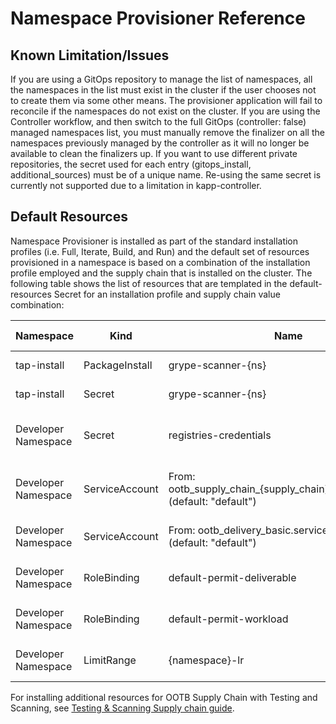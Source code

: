 # Namespace Provisioner Reference

## Known Limitation/Issues

If you are using a GitOps repository to manage the list of namespaces, all the namespaces in the list must exist in the cluster if the user chooses not to create them via some other means. The provisioner application will fail to reconcile if the namespaces do not exist on the cluster.
If you are using the Controller workflow, and then switch to the full GitOps (controller: false) managed namespaces list, you must manually remove the finalizer on all the namespaces previously managed by the controller as it will no longer be available to clean the finalizers up.
If you want to use different private repositories, the secret used for each entry (gitops_install, additional_sources) must be of a unique name. Re-using the same secret is currently not supported due to a limitation in kapp-controller.

## <a id='default-resources'></a>Default Resources

Namespace Provisioner is installed as part of the standard installation profiles (i.e. Full, Iterate, Build, and Run) and the default set of resources provisioned in a namespace is based on a combination of the installation profile employed and the supply chain that is installed on the cluster. The following table shows the list of resources that are templated in the default-resources Secret for an installation profile and supply chain value combination:

| Namespace  | Kind | Name | supply_chain | Install Profile | Reconcile |
| ------------- | ------------- | ------------- | ------------- | ------------- | ------------- |
| tap-install  | PackageInstall | grype-scanner-{ns} | testing_scanning | full, build | Yes  |
| tap-install  | Secret | grype-scanner-{ns} | testing_scanning | full, build | Yes |
| Developer Namespace  | Secret | registries-credentials | n/a | full, iterate, build, run | Yes |
| Developer Namespace  | ServiceAccount | From: ootb_supply_chain_{supply_chain}.service_account (default: "default") | n/a | full, iterate, build, run | No |
| Developer Namespace  | ServiceAccount | From: ootb_delivery_basic.service_account (default: "default") | n/a| full, iterate, run | No  |
| Developer Namespace  | RoleBinding | default-permit-deliverable | n/a | full, iterate, run | Yes  |
| Developer Namespace  | RoleBinding | default-permit-workload | n/a | full, iterate, build | Yes  |
| Developer Namespace | LimitRange | {namespace}-lr | n/a | full, iterate, build | Yes |

For installing additional resources for OOTB Supply Chain with Testing and Scanning, see [Testing & Scanning Supply chain guide](https://docs.google.com/document/d/1uZQX6Dtd2QUhSJ-YsVnl8xVMjtDKkX8BoM5D0RdQzr8/edit#heading=h.j7iims6crulh).
